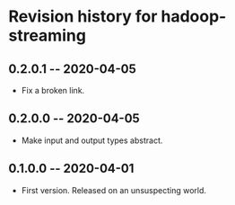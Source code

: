 # Revision history for hadoop-streaming

## 0.2.0.1 -- 2020-04-05

* Fix a broken link.

## 0.2.0.0 -- 2020-04-05

* Make input and output types abstract.

## 0.1.0.0 -- 2020-04-01

* First version. Released on an unsuspecting world.
